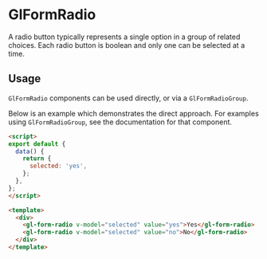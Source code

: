 # GlFormRadio

A radio button typically represents a single option in a group of related
choices. Each radio button is boolean and only one can be selected at a time.

## Usage

`GlFormRadio` components can be used directly, or via a `GlFormRadioGroup`.

Below is an example which demonstrates the direct approach. For examples using
`GlFormRadioGroup`, see the documentation for that component.

```html
<script>
export default {
  data() {
    return {
      selected: 'yes',
    };
  },
};
</script>

<template>
  <div>
    <gl-form-radio v-model="selected" value="yes">Yes</gl-form-radio>
    <gl-form-radio v-model="selected" value="no">No</gl-form-radio>
  </div>
</template>
```
